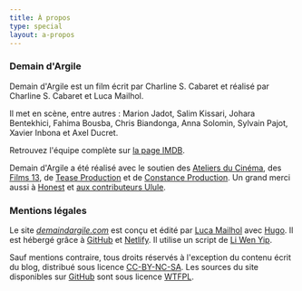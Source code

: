 ```yaml
---
title: À propos
type: special
layout: a-propos
---
```


### Demain d'Argile

Demain d'Argile est un film écrit par Charline S. Cabaret et réalisé par Charline S. Cabaret et Luca Mailhol.

Il met en scène, entre autres : Marion Jadot, Salim Kissari, Johara Bentekhici, Fahima Bousba, Chris Biandonga, Anna Solomin, Sylvain Pajot, Xavier Inbona et Axel Ducret.

Retrouvez l'équipe complète sur [la page IMDB](https://www.imdb.com/title/tt13203708).

Demain d'Argile a été réalisé avec le soutien des [Ateliers du Cinéma](https://ateliersducinema.org), des [Films 13](http://www.lesfilms13.com), de [Tease Production](https://www.teaseprod.com) et de [Constance Production](http://www.constanceprod.com). Un grand merci aussi à [Honest](https://www.thisishonest.fr) et [aux contributeurs Ulule](https://fr.ulule.com/demain-dargile/supporters/).

### Mentions légales

Le site [*demaindargile.com*](https://demaindargile.com) est conçu et édité par [Luca Mailhol](https://lucamailhol.com) avec [Hugo](https://gohugo.io). Il est hébergé grâce à [GitHub](https://github.com/) et [Netlify](https://www.netlify.com). Il utilise un script de [Li Wen Yip](https://www.liwen.id.au/heg/).

Sauf mentions contraire, tous droits réservés à l'exception du contenu écrit du blog, distribué sous licence [CC-BY-NC-SA](https://creativecommons.org/licenses/by-nc-sa/3.0/fr/). Les sources du site disponibles sur [GitHub](https://github.com/lmailhol/demaindargile) sont sous licence [WTFPL](http://www.wtfpl.net).
